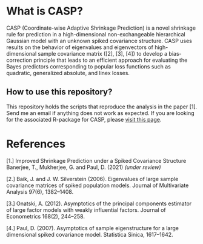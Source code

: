 What is CASP?
======

CASP (Coordinate-wise Adaptive Shrinkage Prediction) is a novel shrinkage rule for prediction in a high-dimensional non-exchangeable hierarchical Gaussian model with an unknown spiked covariance structure. CASP uses results on the behavior of eigenvalues and eigenvectors of high-dimensional sample covariance matrix ([2], [3], [4]) to develop a bias-correction principle that leads to an efficient approach for evaluating the Bayes predictors corresponding to popular loss functions such as
quadratic, generalized absolute, and linex losses.

How to use this repository?
----------

This repository holds the scripts that reproduce the analysis in the paper [1]. Send me an email if anything does not work as expected. If you are looking for the associated R-package for CASP, please [visit this page](https://github.com/trambakbanerjee/casp#casp).

References
=======
[1.] Improved Shrinkage Prediction under a Spiked Covariance Structure      
Banerjee, T., Mukherjee, G. and Paul, D. (2021) _(under review)_

[2.] Baik, J. and J. W. Silverstein (2006). Eigenvalues of large sample covariance matrices of spiked population models. Journal of Multivariate Analysis 97(6), 1382–1408.

[3.] Onatski, A. (2012). Asymptotics of the principal components estimator of large factor models with weakly influential factors. Journal of Econometrics 168(2), 244–258.

[4.] Paul, D. (2007). Asymptotics of sample eigenstructure for a large dimensional spiked covariance model. Statistica Sinica, 1617–1642.
